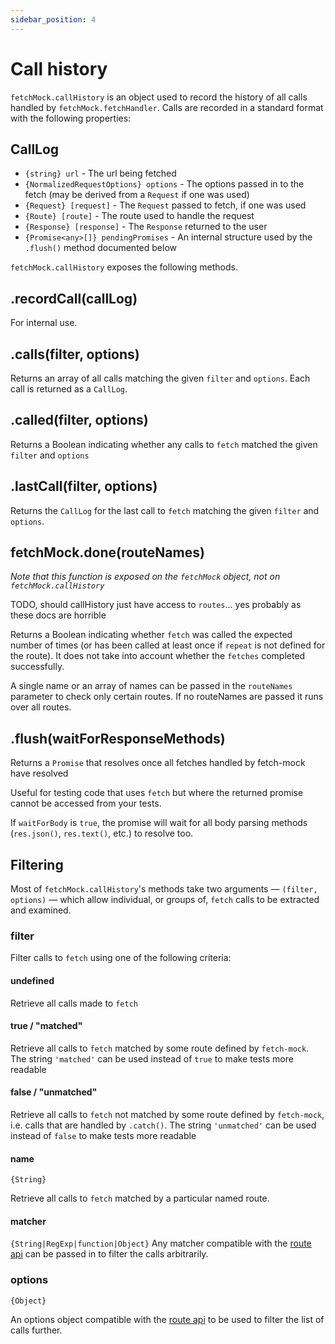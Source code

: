 ```yaml
---
sidebar_position: 4
---
```


# Call history

`fetchMock.callHistory` is an object used to record the history of all calls handled by `fetchMock.fetchHandler`. Calls are recorded in a standard format with the following properties:

## CallLog

- `{string} url` - The url being fetched
- `{NormalizedRequestOptions} options` - The options passed in to the fetch (may be derived from a `Request` if one was used)
- `{Request} [request]` - The `Request` passed to fetch, if one was used
- `{Route} [route]` - The route used to handle the request
- `{Response} [response]` - The `Response` returned to the user
- `{Promise<any>[]} pendingPromises` - An internal structure used by the `.flush()` method documented below

`fetchMock.callHistory` exposes the following methods.

## .recordCall(callLog)

For internal use.

## .calls(filter, options)

Returns an array of all calls matching the given `filter` and `options`. Each call is returned as a `CallLog`.

## .called(filter, options)

Returns a Boolean indicating whether any calls to `fetch` matched the given `filter` and `options`

## .lastCall(filter, options)

Returns the `CallLog` for the last call to `fetch` matching the given `filter` and `options`.

## fetchMock.done(routeNames)

_Note that this function is exposed on the `fetchMock` object, not on `fetchMock.callHistory`_

TODO, should callHistory just have access to `routes`... yes probably as these docs are horrible

Returns a Boolean indicating whether `fetch` was called the expected number of times (or has been called at least once if `repeat` is not defined for the route). It does not take into account whether the `fetches` completed successfully.

A single name or an array of names can be passed in the `routeNames` parameter to check only certain routes. If no routeNames are passed it runs over all routes.

## .flush(waitForResponseMethods)

Returns a `Promise` that resolves once all fetches handled by fetch-mock have resolved

Useful for testing code that uses `fetch` but where the returned promise cannot be accessed from your tests.

If `waitForBody` is `true`, the promise will wait for all body parsing methods (`res.json()`, `res.text()`, etc.) to resolve too.

## Filtering

Most of `fetchMock.callHistory`'s methods take two arguments — `(filter, options)` — which allow individual, or groups of, `fetch` calls to be extracted and examined.

### filter

Filter calls to `fetch` using one of the following criteria:

#### undefined

Retrieve all calls made to `fetch`

#### true / "matched"

Retrieve all calls to `fetch` matched by some route defined by `fetch-mock`. The string `'matched'` can be used instead of `true` to make tests more readable

#### false / "unmatched"

Retrieve all calls to `fetch` not matched by some route defined by `fetch-mock`, i.e. calls that are handled by `.catch()`. The string `'unmatched'` can be used instead of `false` to make tests more readable

#### name

`{String}`

Retrieve all calls to `fetch` matched by a particular named route.

#### matcher

`{String|RegExp|function|Object}`
Any matcher compatible with the [route api](#api-mockingmock_matcher) can be passed in to filter the calls arbitrarily.

### options

`{Object}`

An options object compatible with the [route api](#api-mockingmock_options) to be used to filter the list of calls further.
